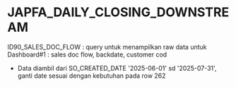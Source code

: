 # JAPFA_DAILY_CLOSING_DOWNSTREAM

ID90_SALES_DOC_FLOW : query untuk menampilkan raw data untuk Dashboard#1 : sales doc flow, backdate, customer cod
  -  Data diambil dari SO_CREATED_DATE '2025-06-01' sd '2025-07-31', ganti date sesuai dengan kebutuhan pada row 262
